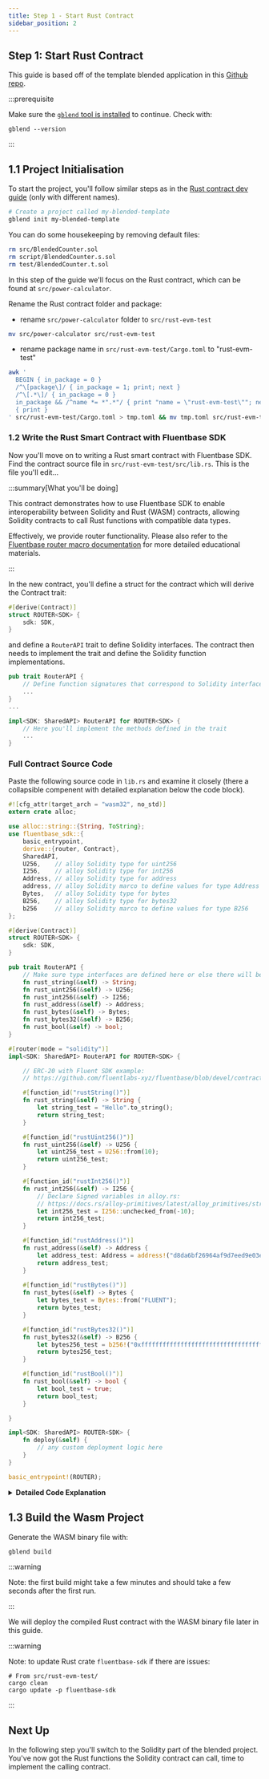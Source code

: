 ```yaml
---
title: Step 1 - Start Rust Contract
sidebar_position: 2
---
```


Step 1: Start Rust Contract
---

This guide is based off of the template blended application in this [Github repo](https://github.com/fluentlabs-xyz/blended-template-foundry-cli).

<!-- Make sure to clone the repo to follow along:

```bash
git clone https://github.com/fluentlabs-xyz/blended-template.git && \
cd blended-template
``` -->

:::prerequisite

Make sure the [`gblend` tool is installed](../../gblend/installation.md) to continue. Check with:

```shell
gblend --version
```

:::

## 1.1 Project Initialisation

To start the project, you'll follow similar steps as in the [Rust contract dev guide](../smart-contracts/rust.mdx#start-a-new-project) (only with different names).

```bash
# Create a project called my-blended-template
gblend init my-blended-template
```

You can do some housekeeping by removing default files:

```bash
rm src/BlendedCounter.sol
rm script/BlendedCounter.s.sol
rm test/BlendedCounter.t.sol
```

In this step of the guide we'll focus on the Rust contract, which can be found at `src/power-calculator`.

Rename the Rust contract folder and package:

- rename `src/power-calculator` folder to `src/rust-evm-test`

```bash
mv src/power-calculator src/rust-evm-test
```

- rename package name in `src/rust-evm-test/Cargo.toml` to "rust-evm-test"

```bash
awk '
  BEGIN { in_package = 0 }
  /^\[package\]/ { in_package = 1; print; next }
  /^\[.*\]/ { in_package = 0 }
  in_package && /^name *= *".*"/ { print "name = \"rust-evm-test\""; next }
  { print }
' src/rust-evm-test/Cargo.toml > tmp.toml && mv tmp.toml src/rust-evm-test/Cargo.toml

```

### 1.2 Write the Rust Smart Contract with Fluentbase SDK

Now you'll move on to writing a Rust smart contract with Fluentbase SDK. Find the contract source file in `src/rust-evm-test/src/lib.rs`. This is the file you'll edit...

:::summary[What you'll be doing]

This contract demonstrates how to use Fluentbase SDK to enable interoperability between Solidity and Rust (WASM) contracts, allowing Solidity contracts to call Rust functions with compatible data types.

Effectively, we provide router functionality. Please also refer to the [Fluentbase router macro documentation](../../fluentbase-sdk/router.md) for more detailed educational materials.

:::

In the new contract, you'll define a struct for the contract which will derive the Contract trait:
```rust
#[derive(Contract)]
struct ROUTER<SDK> {
    sdk: SDK,
}
```

and define a `RouterAPI` trait to define Solidity interfaces. The contract then needs to implement the trait and define the Solidity function implementations.

```rust
pub trait RouterAPI {
    // Define function signatures that correspond to Solidity interface you'll call from.
    ...
}
...

impl<SDK: SharedAPI> RouterAPI for ROUTER<SDK> {
    // Here you'll implement the methods defined in the trait
    ...
}
```

### Full Contract Source Code

Paste the following source code in `lib.rs` and examine it closely (there a collapsible compenent with detailed explanation below the code block).

```rust
#![cfg_attr(target_arch = "wasm32", no_std)]
extern crate alloc;

use alloc::string::{String, ToString};
use fluentbase_sdk::{
    basic_entrypoint,
    derive::{router, Contract},
    SharedAPI,
    U256,    // alloy Solidity type for uint256
    I256,    // alloy Solidity type for int256
    Address, // alloy Solidity type for address
    address, // alloy Solidity marco to define values for type Address
    Bytes,   // alloy Solidity type for bytes
    B256,    // alloy Solidity type for bytes32
    b256     // alloy Solidity marco to define values for type B256
};

#[derive(Contract)]
struct ROUTER<SDK> {
    sdk: SDK,
}

pub trait RouterAPI {
    // Make sure type interfaces are defined here or else there will be a compiler error.
    fn rust_string(&self) -> String;
    fn rust_uint256(&self) -> U256;
    fn rust_int256(&self) -> I256;
    fn rust_address(&self) -> Address;
    fn rust_bytes(&self) -> Bytes;
    fn rust_bytes32(&self) -> B256;
    fn rust_bool(&self) -> bool;
}

#[router(mode = "solidity")]
impl<SDK: SharedAPI> RouterAPI for ROUTER<SDK> {

    // ERC-20 with Fluent SDK example:
    // https://github.com/fluentlabs-xyz/fluentbase/blob/devel/contracts/examples/erc20/lib.rs

    #[function_id("rustString()")]
    fn rust_string(&self) -> String {
        let string_test = "Hello".to_string();
        return string_test;
    }

    #[function_id("rustUint256()")]
    fn rust_uint256(&self) -> U256 {
        let uint256_test = U256::from(10);
        return uint256_test;
    }

    #[function_id("rustInt256()")]
    fn rust_int256(&self) -> I256 {
        // Declare Signed variables in alloy.rs:
        // https://docs.rs/alloy-primitives/latest/alloy_primitives/struct.Signed.html#method.from_dec_str
        let int256_test = I256::unchecked_from(-10);
        return int256_test;
    }

    #[function_id("rustAddress()")]
    fn rust_address(&self) -> Address {
        let address_test: Address = address!("d8da6bf26964af9d7eed9e03e53415d37aa96045"); // vitalik.eth 0xd8da6bf26964af9d7eed9e03e53415d37aa96045
        return address_test;
    }
    
    #[function_id("rustBytes()")]
    fn rust_bytes(&self) -> Bytes {
        let bytes_test = Bytes::from("FLUENT");
        return bytes_test;
    }

    #[function_id("rustBytes32()")]
    fn rust_bytes32(&self) -> B256 {
        let bytes256_test = b256!("0xffffffffffffffffffffffffffffffffffffffffffffffffffffffffffffffff");
        return bytes256_test;
    }

    #[function_id("rustBool()")]
    fn rust_bool(&self) -> bool {
        let bool_test = true;
        return bool_test;
    }

}

impl<SDK: SharedAPI> ROUTER<SDK> {
    fn deploy(&self) {
        // any custom deployment logic here
    }
}

basic_entrypoint!(ROUTER);
```

<details>

<summary><strong>Detailed Code Explanation</strong></summary>

#### 1. `#![cfg_attr(target_arch = "wasm32", no_std)]`

This line is a compiler directive. It specifies that if the target architecture is `wasm32` (WebAssembly 32-bit), the code should be compiled without the standard library (`no_std`). This is necessary for WebAssembly, which doesn't have a full standard library available.

#### 2. `extern crate alloc;` and `extern crate fluentbase_sdk;`

These lines declare external crates (libraries) that the code depends on.

* `alloc` is a core library that provides heap allocation functionality.
* `fluentbase_sdk` is the SDK provided by Fluent for writing contracts.

#### 3. `use alloc::string::{String, ToString};`

This line imports the `String` and `ToString` types from the `alloc` crate. This is necessary because the standard `std` library, which normally includes these, is not available in `no_std` environments.

#### 4. `use fluentbase_sdk::{ basic_entrypoint, derive::{router, function_id, Contract}, SharedAPI };`

This line imports various items from the `fluentbase_sdk` crate:

* `basic_entrypoint` is a macro for defining the main entry point of the contract.
* `router` and `function_id` are macros for routing function calls and defining function signatures.
* `Contract` Trait enabling contract functionality.
* `SharedAPI` is a trait that abstracts the API shared between different environments.

#### 5. `#[derive(Contract)] struct ROUTER;`

This line defines a struct named `ROUTER` and derives a contract implementation for it. The `ROUTER` struct will implement the logic for our contract.

#### 6. `pub trait RouterAPI { fn greeting(&self) -> String; }`

This defines a trait named `RouterAPI` with a single method `greeting`. This method returns a `String`.

#### 7. `#[router(mode = "solidity")] impl<SDK: SharedAPI> RouterAPI for ROUTER<SDK> { ... }`

This block implements the `RouterAPI` trait for the `ROUTER` struct. The `#[router(mode = "solidity")]` attribute indicates that this implementation is for a Solidity-compatible router.

**Inside the Implementation:**

* `#[function_id("greeting()"]` specifies the function signature in Solidity syntax. This tells the router how to call this function from Solidity.
* `fn greeting<SDK: SharedAPI>(&self) -> String { "Hello".to_string() }` is the implementation of the `greeting` method, which simply returns the string "Hello".

#### 8. `impl<SDK: SharedAPI> ROUTER<SDK> { fn deploy(&self) { // any custom deployment logic here } }`

This block provides an additional method `deploy` for the `ROUTER` struct. This method can include custom deployment logic. Currently, it's an empty placeholder.

#### 9. `basic_entrypoint!(ROUTER);`

This macro invocation sets up the `ROUTER` struct as the main entry point for the contract. It handles necessary boilerplate code for contract initialization and invocation.

#### Summary

This Rust code defines a smart contract that will be compiled to WebAssembly. The contract implements a single function `greeting` that returns the string "Hello". The contract is designed to be called from a Solidity environment, showcasing interoperability between different virtual machines. The `basic_entrypoint!` macro ties everything together, making `ROUTER` the entry point for the contract.

</details>

## 1.3 Build the Wasm Project

Generate the WASM binary file with:

```bash
gblend build
```

:::warning

Note: the first build might take a few minutes and should take a few seconds after the first run.

:::

We will deploy the compiled Rust contract with the WASM binary file later in this guide.

:::warning

Note: to update Rust crate `fluentbase-sdk` if there are issues:

```shell
# From src/rust-evm-test/
cargo clean
cargo update -p fluentbase-sdk
```

:::

## Next Up

In the following step you'll switch to the Solidity part of the blended project. You've now got the Rust functions the Solidity contract can call, time to implement the calling contract.
